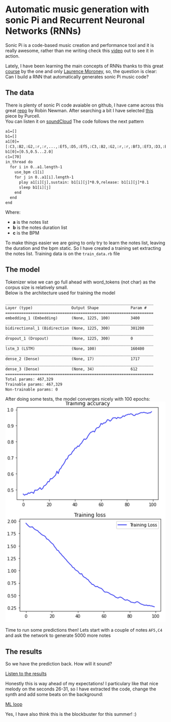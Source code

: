 # Automatic music generation with sonic Pi and Recurrent Neuronal Networks (RNNs)

Sonic Pi is a code-based music creation and performance tool and it is really awesome, rather than me writing check this
[video](https://www.youtube.com/watch?v=G1m0aX9Lpts) out to see it in action.

Lately, I have been learning the main concepts of RNNs thanks to this great [course](https://www.coursera.org/specializations/tensorflow-in-practice)  by the one and only [Laurence Moroney](http://www.laurencemoroney.com/), so, the question is clear:
Can I build a RNN that automatically generates sonic Pi music code?

## The data

There is plenty of sonic Pi code avaiable on github, I have came across this great [repo](https://gist.github.com/rbnpi) by Robin Newman.   After searching a bit I have selected [this](https://gist.github.com/rbnpi/8785fd93087ca115ff2799f8bd72153c) piece by Purcell.  
You can listen it on [soundCloud](https://soundcloud.com/user-195236670/play-purcell)
The code follows the next pattern
```
a1=[]
b1=[]
a1[0]=[:C3,:B2,:G2,:r,:r,...,:Ef5,:D5,:Ef5,:C3,:B2,:G2,:r,:r,:Bf3,:Ef3,:D3,:B2,:C3,:Ef3,:F3,:G3,:r]
b1[0]=[0.5,0.5...2.0]
c1=[70]
in_thread do
  for i in 0..a1.length-1
    use_bpm c1[i]
    for j in 0..a1[i].length-1
      play a1[i][j],sustain: b1[i][j]*0.9,release: b1[i][j]*0.1
      sleep b1[i][j]
    end
  end
end
```
Where:

* **a** is the notes list
* **b** is the notes duration list
* **c** is the BPM  

To make things easier we are going to only try to learn the notes list, leaving the duration and the bpm static. So I have created a training set extracting the notes list. Training data is on the ```train_data.rb``` file

## The model

Tokenizer wise we can go full ahead with word_tokens (not char) as the corpus size is relatively small.  
Below is the architecture used for training the model
```
_________________________________________________________________
Layer (type)                 Output Shape              Param #   
=================================================================
embedding_1 (Embedding)      (None, 1225, 100)         3400      
_________________________________________________________________
bidirectional_1 (Bidirection (None, 1225, 300)         301200    
_________________________________________________________________
dropout_1 (Dropout)          (None, 1225, 300)         0         
_________________________________________________________________
lstm_3 (LSTM)                (None, 100)               160400    
_________________________________________________________________
dense_2 (Dense)              (None, 17)                1717      
_________________________________________________________________
dense_3 (Dense)              (None, 34)                612       
=================================================================
Total params: 467,329
Trainable params: 467,329
Non-trainable params: 0
```
After doing some tests, the model converges nicely with 100 epochs:
![training metrics](images/metrics.png) 

Time to run some predictions then! Lets start with a couple of notes ```AF5,C4``` and ask the network to generate 5000 more notes

## The results

So we have the prediction back. How will it sound? 

[Listen to the results](https://soundcloud.com/luis-velasco-11/full-ml-melody)

Honestly this is way ahead of my expectations! I particulary like that nice melody on the seconds 26-31, so I have extracted the code, change the synth and add some beats on the background:

[ML loop](https://soundcloud.com/luis-velasco-11/machine-learnig-created-loop)

Yes, I have also think this is the blockbuster for this summer! :)



